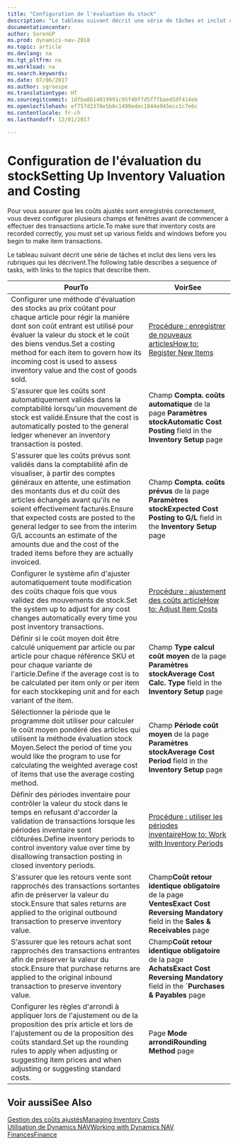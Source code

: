 ```yaml
---
title: "Configuration de l'évaluation du stock"
description: "Le tableau suivant décrit une série de tâches et inclut des liens vers les rubriques qui les décrivent."
documentationcenter: 
author: SorenGP
ms.prod: dynamics-nav-2018
ms.topic: article
ms.devlang: na
ms.tgt_pltfrm: na
ms.workload: na
ms.search.keywords: 
ms.date: 07/06/2017
ms.author: sgroespe
ms.translationtype: HT
ms.sourcegitcommit: 1dfba8b14019991c95f40ffd5f7fbaed5df414eb
ms.openlocfilehash: ef757d2378e5b0c1499edec1844e945ecc1c7e6c
ms.contentlocale: fr-ch
ms.lasthandoff: 12/01/2017

---
```

# <a name="setting-up-inventory-valuation-and-costing"></a><span data-ttu-id="0fcfa-103">Configuration de l'évaluation du stock</span><span class="sxs-lookup"><span data-stu-id="0fcfa-103">Setting Up Inventory Valuation and Costing</span></span>
<span data-ttu-id="0fcfa-104">Pour vous assurer que les coûts ajustés sont enregistrés correctement, vous devez configurer plusieurs champs et fenêtres avant de commencer à effectuer des transactions article.</span><span class="sxs-lookup"><span data-stu-id="0fcfa-104">To make sure that inventory costs are recorded correctly, you must set up various fields and windows before you begin to make item transactions.</span></span>

<span data-ttu-id="0fcfa-105">Le tableau suivant décrit une série de tâches et inclut des liens vers les rubriques qui les décrivent.</span><span class="sxs-lookup"><span data-stu-id="0fcfa-105">The following table describes a sequence of tasks, with links to the topics that describe them.</span></span>

|<span data-ttu-id="0fcfa-106">**Pour**</span><span class="sxs-lookup"><span data-stu-id="0fcfa-106">**To**</span></span>|<span data-ttu-id="0fcfa-107">**Voir**</span><span class="sxs-lookup"><span data-stu-id="0fcfa-107">**See**</span></span>|  
|------------|-------------|  
|<span data-ttu-id="0fcfa-108">Configurer une méthode d'évaluation des stocks au prix coûtant pour chaque article pour régir la manière dont son coût entrant est utilisé pour évaluer la valeur du stock et le coût des biens vendus.</span><span class="sxs-lookup"><span data-stu-id="0fcfa-108">Set a costing method for each item to govern how its incoming cost is used to assess inventory value and the cost of goods sold.</span></span>|[<span data-ttu-id="0fcfa-109">Procédure : enregistrer de nouveaux articles</span><span class="sxs-lookup"><span data-stu-id="0fcfa-109">How to: Register New Items</span></span>](inventory-how-register-new-items.md)|  
|<span data-ttu-id="0fcfa-110">S'assurer que les coûts sont automatiquement validés dans la comptabilité lorsqu'un mouvement de stock est validé.</span><span class="sxs-lookup"><span data-stu-id="0fcfa-110">Ensure that the cost is automatically posted to the general ledger whenever an inventory transaction is posted.</span></span>|<span data-ttu-id="0fcfa-111">Champ **Compta. coûts automatique** de la page **Paramètres stock**</span><span class="sxs-lookup"><span data-stu-id="0fcfa-111">**Automatic Cost Posting** field in the **Inventory Setup** page</span></span>|  
|<span data-ttu-id="0fcfa-112">S'assurer que les coûts prévus sont validés dans la comptabilité afin de visualiser, à partir des comptes généraux en attente, une estimation des montants dus et du coût des articles échangés avant qu'ils ne soient effectivement facturés.</span><span class="sxs-lookup"><span data-stu-id="0fcfa-112">Ensure that expected costs are posted to the general ledger to see from the interim G/L accounts an estimate of the amounts due and the cost of the traded items before they are actually invoiced.</span></span>|<span data-ttu-id="0fcfa-113">Champ **Compta. coûts prévus** de la page **Paramètres stock**</span><span class="sxs-lookup"><span data-stu-id="0fcfa-113">**Expected Cost Posting to G/L** field in the **Inventory Setup** page</span></span>|  
|<span data-ttu-id="0fcfa-114">Configurer le système afin d'ajuster automatiquement toute modification des coûts chaque fois que vous validez des mouvements de stock.</span><span class="sxs-lookup"><span data-stu-id="0fcfa-114">Set the system up to adjust for any cost changes automatically every time you post inventory transactions.</span></span>|[<span data-ttu-id="0fcfa-115">Procédure : ajustement des coûts article</span><span class="sxs-lookup"><span data-stu-id="0fcfa-115">How to: Adjust Item Costs</span></span>](inventory-how-adjust-item-costs.md)|  
|<span data-ttu-id="0fcfa-116">Définir si le coût moyen doit être calculé uniquement par article ou par article pour chaque référence SKU et pour chaque variante de l'article.</span><span class="sxs-lookup"><span data-stu-id="0fcfa-116">Define if the average cost is to be calculated per item only or per item for each stockkeping unit and for each variant of the item.</span></span>|<span data-ttu-id="0fcfa-117">Champ **Type calcul coût moyen** de la page **Paramètres stock**</span><span class="sxs-lookup"><span data-stu-id="0fcfa-117">**Average Cost Calc. Type** field in the **Inventory Setup** page</span></span>|  
|<span data-ttu-id="0fcfa-118">Sélectionner la période que le programme doit utiliser pour calculer le coût moyen pondéré des articles qui utilisent la méthode évaluation stock Moyen.</span><span class="sxs-lookup"><span data-stu-id="0fcfa-118">Select the period of time you would like the program to use for calculating the weighted average cost of items that use the average costing method.</span></span>|<span data-ttu-id="0fcfa-119">Champ **Période coût moyen** de la page **Paramètres stock**</span><span class="sxs-lookup"><span data-stu-id="0fcfa-119">**Average Cost Period** field in the **Inventory Setup** page</span></span>|  
|<span data-ttu-id="0fcfa-120">Définir des périodes inventaire pour contrôler la valeur du stock dans le temps en refusant d'accorder la validation de transactions lorsque les périodes inventaire sont clôturées.</span><span class="sxs-lookup"><span data-stu-id="0fcfa-120">Define inventory periods to control inventory value over time by disallowing transaction posting in closed inventory periods.</span></span>|[<span data-ttu-id="0fcfa-121">Procédure : utiliser les périodes inventaire</span><span class="sxs-lookup"><span data-stu-id="0fcfa-121">How to: Work with Inventory Periods</span></span>](finance-how-to-work-with-inventory-periods.md)|  
|<span data-ttu-id="0fcfa-122">S'assurer que les retours vente sont rapprochés des transactions sortantes afin de préserver la valeur du stock.</span><span class="sxs-lookup"><span data-stu-id="0fcfa-122">Ensure that sales returns are applied to the original outbound transaction to preserve inventory value.</span></span>|<span data-ttu-id="0fcfa-123">Champ**Coût retour identique obligatoire** de la page **Ventes**</span><span class="sxs-lookup"><span data-stu-id="0fcfa-123">**Exact Cost Reversing Mandatory** field in the **Sales & Receivables** page</span></span>|  
|<span data-ttu-id="0fcfa-124">S'assurer que les retours achat sont rapprochés des transactions entrantes afin de préserver la valeur du stock.</span><span class="sxs-lookup"><span data-stu-id="0fcfa-124">Ensure that purchase returns are applied to the original inbound transaction to preserve inventory value.</span></span>|<span data-ttu-id="0fcfa-125">Champ**Coût retour identique obligatoire** de la page **Achats**</span><span class="sxs-lookup"><span data-stu-id="0fcfa-125">**Exact Cost Reversing Mandatory** field in the **´Purchases & Payables** page</span></span>|
|<span data-ttu-id="0fcfa-126">Configurer les règles d'arrondi à appliquer lors de l'ajustement ou de la proposition des prix article et lors de l'ajustement ou de la proposition des coûts standard.</span><span class="sxs-lookup"><span data-stu-id="0fcfa-126">Set up the rounding rules to apply when adjusting or suggesting item prices and when adjusting or suggesting standard costs.</span></span>|<span data-ttu-id="0fcfa-127">Page **Mode arrondi**</span><span class="sxs-lookup"><span data-stu-id="0fcfa-127">**Rounding Method** page</span></span>|  

## <a name="see-also"></a><span data-ttu-id="0fcfa-128">Voir aussi</span><span class="sxs-lookup"><span data-stu-id="0fcfa-128">See Also</span></span>  
[<span data-ttu-id="0fcfa-129">Gestion des coûts ajustés</span><span class="sxs-lookup"><span data-stu-id="0fcfa-129">Managing Inventory Costs</span></span>](finance-manage-inventory-costs.md)  
[<span data-ttu-id="0fcfa-130">Utilisation de Dynamics NAV</span><span class="sxs-lookup"><span data-stu-id="0fcfa-130">Working with Dynamics NAV</span></span>](ui-work-product.md)  
[<span data-ttu-id="0fcfa-131">Finances</span><span class="sxs-lookup"><span data-stu-id="0fcfa-131">Finance</span></span>](finance.md)  

